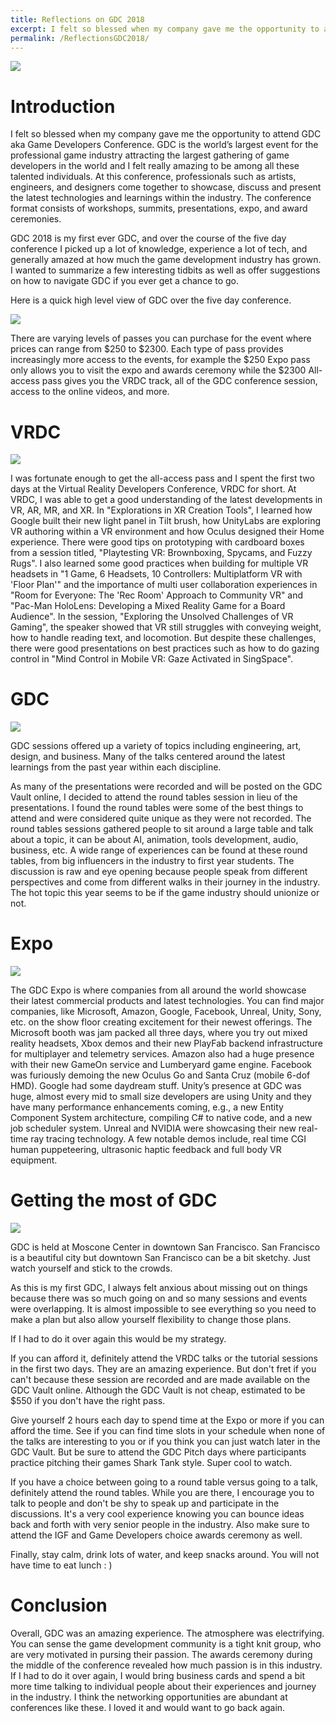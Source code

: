 ```yaml
---
title: Reflections on GDC 2018
excerpt: I felt so blessed when my company gave me the opportunity to attend GDC aka Game Developers Conference.
permalink: /ReflectionsGDC2018/
---
```

![](http://res.cloudinary.com/du0yn38n5/image/upload/v1522125812/IMG_0033_v26oxy.jpg)

# Introduction

I felt so blessed when my company gave me the opportunity to attend GDC aka Game Developers Conference. GDC is the world’s largest event for the professional game industry attracting the largest gathering of game developers in the world and I felt really amazing to be among all these talented individuals.  At this conference, professionals such as artists, engineers, and designers come together to showcase, discuss and present the latest technologies and learnings within the industry.  The conference format consists of workshops, summits, presentations, expo, and award ceremonies. 

GDC 2018 is my first ever GDC, and over the course of the five day conference I picked up a lot of knowledge, experience a lot of tech, and generally amazed at how much the game development industry has grown. I wanted to summarize a few interesting tidbits as well as offer suggestions on how to navigate GDC if you ever get a chance to go.

Here is a quick high level view of GDC over the five day conference.

![](http://res.cloudinary.com/du0yn38n5/image/upload/v1522127896/Capture_jr6e28.png)

There are varying levels of passes you can purchase for the event where prices can range from $250 to $2300. Each type of pass provides increasingly more access to the events, for example the $250 Expo pass only allows you to visit the expo and awards ceremony while the $2300 All-access pass gives you the VRDC track, all of the GDC conference session, access to the online videos, and more.

# VRDC

![](http://res.cloudinary.com/du0yn38n5/image/upload/v1522129161/IMG_0176_yp4rob.jpg)

I was fortunate enough to get the all-access pass and I spent the first two days at the Virtual Reality Developers Conference, VRDC for short. At VRDC, I was able to get a good understanding of the latest developments in VR, AR, MR, and XR. In "Explorations in XR Creation Tools", I learned how Google built their new light panel in Tilt brush, how UnityLabs are exploring VR authoring within a VR environment and how Oculus designed their Home experience. There were good tips on prototyping with cardboard boxes from a session titled, "Playtesting VR: Brownboxing, Spycams, and Fuzzy Rugs". I also learned some good practices when building for multiple VR headsets in "1 Game, 6 Headsets, 10 Controllers: Multiplatform VR with 'Floor Plan'" and the importance of multi user collaboration experiences in "Room for Everyone: The 'Rec Room' Approach to Community VR" and "Pac-Man HoloLens: Developing a Mixed Reality Game for a Board Audience". In the session, "Exploring the Unsolved Challenges of VR Gaming", the speaker showed that VR still struggles with conveying weight, how to handle reading text, and locomotion. But despite these challenges, there were good presentations on best practices such as how to do gazing control in "Mind Control in Mobile VR: Gaze Activated in SingSpace".

# GDC

![](http://res.cloudinary.com/du0yn38n5/image/upload/v1522129161/IMG_0038_dx23h2.jpg)

GDC sessions offered up a variety of topics including engineering, art, design, and business. Many of the talks centered around the latest learnings from the past year within each discipline. 

As many of the presentations were recorded and will be posted on the GDC Vault online, I decided to attend the round tables session in lieu of the presentations. I found the round tables were some of the best things to attend and were considered quite unique as they were not recorded.  The round tables sessions gathered people to sit around a large table and talk about a topic, it can be about AI, animation, tools development, audio, business, etc. A wide range of experiences can be found at these round tables, from big influencers in the industry to first year students. The discussion is raw and eye opening because people speak from different perspectives and come from different walks in their journey in the industry. The hot topic this year seems to be if the game industry should unionize or not.

# Expo

![](http://res.cloudinary.com/du0yn38n5/image/upload/v1522129161/IMG_0247_k02g7i.jpg)

The GDC Expo is where companies from all around the world showcase their latest commercial products and latest technologies. You can find major companies, like Microsoft, Amazon, Google, Facebook, Unreal, Unity, Sony, etc. on the show floor creating excitement for their newest offerings.  The Microsoft booth was jam packed all three days, where you try out mixed reality headsets, Xbox demos and their new PlayFab backend infrastructure for multiplayer and telemetry services. Amazon also had a huge presence with their new GameOn service and Lumberyard game engine. Facebook was furiously demoing the new Oculus Go and Santa Cruz (mobile 6-dof HMD). Google had some daydream stuff.  Unity’s presence at GDC was huge, almost every mid to small size developers are using Unity and they have many performance enhancements coming, e.g., a new Entity Component System architecture, compiling C# to native code, and a new job scheduler system. Unreal and NVIDIA were showcasing their new real-time ray tracing technology. A few notable demos include, real time CGI human puppeteering, ultrasonic haptic feedback and full body VR equipment. 

# Getting the most of GDC

![](http://res.cloudinary.com/du0yn38n5/image/upload/v1522129161/IMG_0241_yiopfl.jpg)

GDC is held at Moscone Center in downtown San Francisco.  San Francisco is a beautiful city but downtown San Francisco can be a bit sketchy.  Just watch yourself and stick to the crowds.

As this is my first GDC, I always felt anxious about missing out on things because there was so much going on and so many sessions and events were overlapping. It is almost impossible to see everything so you need to make a plan but also allow yourself flexibility to change those plans. 

If I had to do it over again this would be my strategy.

If you can afford it, definitely attend the VRDC talks or the tutorial sessions in the first two days.  They are an amazing experience. But don't fret if you can't because these session are recorded and are made available on the GDC Vault online. Although the GDC Vault is not cheap, estimated to be $550 if you don't have the right pass.

Give yourself 2 hours each day to spend time at the Expo or more if you can afford the time.  See if you can find time slots in your schedule when none of the talks are interesting to you or if you think you can just watch later in the GDC Vault.  But be sure to attend the GDC Pitch days where participants practice pitching their games Shark Tank style. Super cool to watch.

If you have a choice between going to a round table versus going to a talk, definitely attend the round tables.  While you are there, I encourage you to talk to people and don't be shy to speak up and participate in the discussions.  It's a very cool experience knowing you can bounce ideas back and forth with very senior people in the industry. Also make sure to attend the IGF and Game Developers choice awards ceremony as well.

Finally, stay calm, drink lots of water, and keep snacks around. You will not have time to eat lunch : )


# Conclusion

Overall, GDC was an amazing experience. The atmosphere was electrifying.  You can sense the game development community is a tight knit group, who are very motivated in pursing their passion.  The awards ceremony during the middle of the conference revealed how much passion is in this industry. If I had to do it over again, I would bring business cards and spend a bit more time talking to individual people about their experiences and journey in the industry. I think the networking opportunities are abundant at conferences like these. I loved it and would want to go back again.